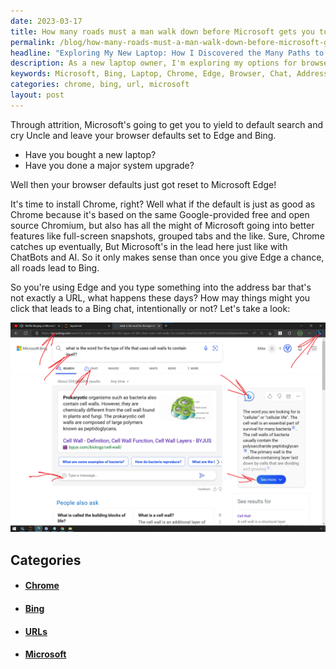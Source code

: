 ```yaml
---
date: 2023-03-17
title: How many roads must a man walk down before Microsoft gets you to Bing?
permalink: /blog/how-many-roads-must-a-man-walk-down-before-microsoft-gets-you-to-bing/
headline: "Exploring My New Laptop: How I Discovered the Many Paths to Bing Chat"
description: As a new laptop owner, I'm exploring my options for browsers and chat. I'm considering switching to Chrome, but I'm intrigued by Edge's features. After doing some research, I've learned that there are many paths to Bing chat. Read my blog post to learn more about my experience with my new laptop.
keywords: Microsoft, Bing, Laptop, Chrome, Edge, Browser, Chat, Address Bar, URL, Research, Paths
categories: chrome, bing, url, microsoft
layout: post
---
```


Through attrition, Microsoft's going to get you to yield to default search and
cry Uncle and leave your browser defaults set to Edge and Bing.

- Have you bought a new laptop?
- Have you done a major system upgrade?

Well then your browser defaults just got reset to Microsoft Edge!

It's time to install Chrome, right? Well what if the default is just as good as
Chrome because it's based on the same Google-provided free and open source
Chromium, but also has all the might of Microsoft going into better features
like full-screen snapshots, grouped tabs and the like. Sure, Chrome catches up
eventually, But Microsoft's in the lead here just like with ChatBots and AI. So
it only makes sense than once you give Edge a chance, all roads lead to Bing.

So you're using Edge and you type something into the address bar that's not
exactly a URL, what happens these days? How may things might you click that
leads to a Bing chat, intentionally or not? Let's take a look:

![Paths Into Bing Chat After Non URL Address Bar Input](/assets/images/Paths-into-bing-chat-after-non-URL-address-bar-input.png)


## Categories

<ul>
<li><h4><a href='/chrome/'>Chrome</a></h4></li>
<li><h4><a href='/bing/'>Bing</a></h4></li>
<li><h4><a href='/url/'>URLs</a></h4></li>
<li><h4><a href='/microsoft/'>Microsoft</a></h4></li></ul>